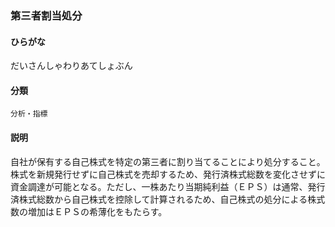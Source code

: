 <div style="display:none;">

## [あ行](securities-terms?id=あ行)
## [か行](securities-terms?id=か行)
## [さ行](securities-terms?id=さ行)
## [た行](securities-terms?id=た行)

</div>

### 第三者割当処分

#### ひらがな

だいさんしゃわりあてしょぶん

#### 分類

`分析・指標`

#### 説明

自社が保有する自己株式を特定の第三者に割り当てることにより処分すること。株式を新規発行せずに自己株式を売却するため、発行済株式総数を変化させずに資金調達が可能となる。ただし、一株あたり当期純利益（ＥＰＳ）は通常、発行済株式総数から自己株式を控除して計算されるため、自己株式の処分による株式数の増加はＥＰＳの希薄化をもたらす。

<div style="display:none;">

## [な行](securities-terms?id=な行)
## [は行](securities-terms?id=は行)
## [ま行](securities-terms?id=ま行)
## [や行](securities-terms?id=や行)
## [ら行](securities-terms?id=ら行)
## [わ行](securities-terms?id=わ行)
## [英数字・記号](securities-terms?id=英数字・記号)

</div>

